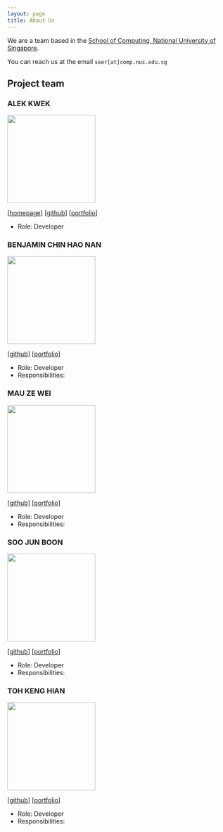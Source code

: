 ```yaml
---
layout: page
title: About Us
---
```


We are a team based in the [School of Computing, National University of Singapore](https://www.comp.nus.edu.sg).

You can reach us at the email `seer[at]comp.nus.edu.sg`

## Project team

### ALEK KWEK

<img src="images/johndoe.png" width="200px">

[[homepage](http://www.comp.nus.edu.sg/~damithch)]
[[github](https://github.com/AlekKwek18)]
[[portfolio](team/johndoe.md)]

* Role: Developer

### BENJAMIN CHIN HAO NAN

<img src="images/johndoe.png" width="200px">

[[github](https://github.com/Quasant)]
[[portfolio](team/johndoe.md)]

* Role: Developer
* Responsibilities: 

### MAU ZE WEI

<img src="images/johndoe.png" width="200px">

[[github](https://github.com/wassilililily)] [[portfolio](team/johndoe.md)]

* Role: Developer
* Responsibilities: 

### SOO JUN BOON

<img src="images/johndoe.png" width="200px">

[[github](https://github.com/Green-Tea-123)]
[[portfolio](team/johndoe.md)]

* Role: Developer
* Responsibilities: 

### TOH KENG HIAN

<img src="images/johndoe.png" width="200px">

[[github](https://github.com/KengHian)]
[[portfolio](team/johndoe.md)]

* Role: Developer
* Responsibilities: 
